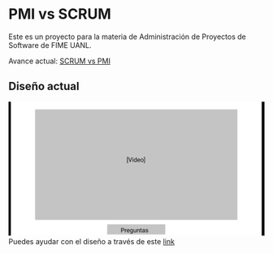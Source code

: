 # PMI vs SCRUM
Este es un proyecto para la materia de Administración de Proyectos de Software de FIME UANL.

Avance actual: [SCRUM vs PMI](jaelaguilar.github.io/scrum-vs-pmi/)

## Diseño actual
![Layout](./media/Layout_Idea.gif)
Puedes ayudar con el diseño a través de este [link](https://www.figma.com/file/d1Oods0lJPvJX1b19y2dvC/Untitled?node-id=2%3A2)